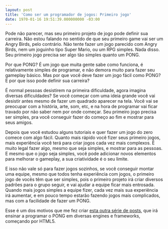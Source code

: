 ```yaml
---
layout: post
title: 'Como ser um programador de jogos: Primeiro jogo'
date: 1970-01-16 19:51:39.000000000 -03:00
---
```


Pode não parecer, mas seu primeiro projeto de jogo pode definir sua carreira. Não estou falando no sentido de que seu primeiro game vai ser um Angry Birds, pelo contrário. Não tente fazer um jogo parecido com Angry Birds, nem um joguinho tipo Super Mario, ou um RPG simples. Nada disso. Seu primeiro jogo precisa ser algo tão simples quanto um PONG.

Por que PONG? É um jogo que muita gente sabe como funciona, é relativamente simples de programar, e não demora muito para fazer seu gameplay básico. Mas por que você deve fazer um jogo fácil como PONG? E por que isso pode definir sua carreira?

É normal pessoas desistirem na primeira dificuldade, agora imagina diversas dificuldades? Se você começar com uma ideia grande você vai desistir antes mesmo de fazer um quadrado aparecer na tela. Você vai se preocupar com a história, arte, som, etc, e na hora de programar vai ficar travado por não saber nem por onde começar. Seu primeiro jogo precisa ser simples, pra você conseguir fazer do começo ao fim e mostrar para seus amigos.

Depois que você estudou alguns tutoriais e quer fazer um jogo do zero comece com algo fácil. Quanto mais rápido você fizer seus primeiro jogos, mais experiência você terá para criar jogos cada vez mais complexos. É muito legal fazer algo, mesmo que seja simples, e mostrar para as pessoas. E mesmo que o jogo seja simples, você pode adicionar novos elementos para melhorar o gameplay, a sua criatividade é o seu limite.

E isso não vale só para fazer jogos sozinhos, se você conseguir montar uma equipe, mesmo que todos tenha experiência com jogos, o primeiro jogo de vocês têm que ser simples, pois o primeiro projeto irá criar diversos padrões para o grupo seguir, e vai ajudar a equipe ficar mais entrosada. Quando mais jogos simples a equipe fizer, cada vez mais sua experiência irá aumentar, e em pouco tempo estarão fazendo jogos mais complicados, mas com a facilidade de fazer um PONG.

Esse é um dos motivos que me fez criar [esta outra série de posts](http://gamedeveloper.com.br/pong-html5-javascript/ "PONG"), que irá ensinar a programar o PONG em diversas engines e frameworks, começando por HTML5.



